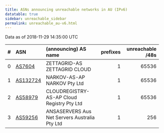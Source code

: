 ```yaml
---
title: ASNs announcing unreachable networks in AU (IPv6)
datatable: true
sidebar: unreachable_sidebar
permalink: unreachable_au-v6.html
---
```


Data as of 2018-11-29 14:35:00 UTC


<div class="datatable-begin"></div>

|   # | ASN                                      | (announcing) AS name                          |   prefixes |   unreachable /48s |
|----:|:-----------------------------------------|:----------------------------------------------|-----------:|-------------------:|
|   0 | [AS7604](unreachable_AS7604-v6.html)     | ZETTAGRID-AS ZETTAGRID CLOUD                  |          1 |              65536 |
|   1 | [AS132724](unreachable_AS132724-v6.html) | NARKOV-AS-AP NARKOV Pty Ltd                   |          1 |              65536 |
|   2 | [AS58979](unreachable_AS58979-v6.html)   | CLOUDREGISTRY-AS-AP Cloud Registry Pty Ltd    |          1 |              65536 |
|   3 | [AS59256](unreachable_AS59256-v6.html)   | ANSASERVERS Aus Net Servers Australia Pty Ltd |          1 |                256 |

<div class="datatable-end"></div>